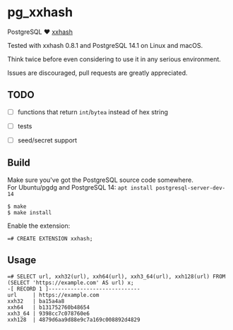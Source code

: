 # pg_xxhash

PostgreSQL ❤️ [xxhash](https://github.com/Cyan4973/xxHash)

Tested with xxhash 0.8.1 and PostgreSQL 14.1 on Linux and macOS.

Think twice before even considering to use it in any serious environment.

Issues are discouraged, pull requests are greatly appreciated.


## TODO

 - [ ] functions that return `int`/`bytea` instead of hex string
 - [ ] tests
 - [ ] seed/secret support


## Build

Make sure you've got the PostgreSQL source code somewhere.  
For Ubuntu/pgdg and PostgreSQL 14: `apt install postgresql-server-dev-14`

    $ make
    $ make install

Enable the extension:

    =# CREATE EXTENSION xxhash;


## Usage

    =# SELECT url, xxh32(url), xxh64(url), xxh3_64(url), xxh128(url) FROM (SELECT 'https://example.com' AS url) x;
    -[ RECORD 1 ]-----------------------------
    url     | https://example.com
    xxh32   | ba15a4a8
    xxh64   | b131752760b48654
    xxh3_64 | 9398cc7c078760e6
    xxh128  | 4879d6aa9d88e9c7a169c008892d4829
